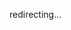   
<!DOCTYPE html>
<html lang="nl">
  <head>
    <title>redirecting...</title>
    <meta charset="utf-8">
  </head>
  <body>
    <p>redirecting...</p>
  </body>
</html>
